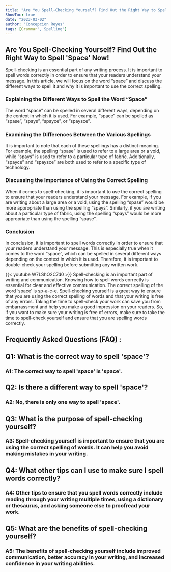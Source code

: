 ```yaml
---
title: "Are You Spell-Checking Yourself? Find Out the Right Way to Spell 'Space' Now!"
ShowToc: true 
date: "2023-03-02"
author: "Concepcion Reyes" 
tags: [Grammar", Spelling"]
---
```

## Are You Spell-Checking Yourself? Find Out the Right Way to Spell 'Space' Now!

Spell-checking is an essential part of any writing process. It is important to spell words correctly in order to ensure that your readers understand your message. In this article, we will focus on the word “space” and discuss the different ways to spell it and why it is important to use the correct spelling. 

### Explaining the Different Ways to Spell the Word “Space”

The word “space” can be spelled in several different ways, depending on the context in which it is used. For example, “space” can be spelled as “spase”, “spays”, “spayce”, or “spaysce”. 

### Examining the Differences Between the Various Spellings

It is important to note that each of these spellings has a distinct meaning. For example, the spelling “spase” is used to refer to a large area or a void, while “spays” is used to refer to a particular type of fabric. Additionally, “spayce” and “spaysce” are both used to refer to a specific type of technology. 

### Discussing the Importance of Using the Correct Spelling

When it comes to spell-checking, it is important to use the correct spelling to ensure that your readers understand your message. For example, if you are writing about a large area or a void, using the spelling “spase” would be more appropriate than using the spelling “spays”. Similarly, if you are writing about a particular type of fabric, using the spelling “spays” would be more appropriate than using the spelling “spase”. 

### Conclusion

In conclusion, it is important to spell words correctly in order to ensure that your readers understand your message. This is especially true when it comes to the word “space”, which can be spelled in several different ways depending on the context in which it is used. Therefore, it is important to double-check your spelling before submitting any written work.

{{< youtube W7LShO2C7d0 >}} 
Spell-checking is an important part of writing and communication. Knowing how to spell words correctly is essential for clear and effective communication. The correct spelling of the word ‘space’ is sp-a-c-e. Spell-checking yourself is a great way to ensure that you are using the correct spelling of words and that your writing is free of any errors. Taking the time to spell-check your work can save you from embarrassment and help you make a good impression on your readers. So, if you want to make sure your writing is free of errors, make sure to take the time to spell-check yourself and ensure that you are spelling words correctly.

## Frequently Asked Questions (FAQ) :
<h2>Q1: What is the correct way to spell 'space'?</h2>

<h3>A1: The correct way to spell 'space' is 'space'.</h3>

<h2>Q2: Is there a different way to spell 'space'?</h2>

<h3>A2: No, there is only one way to spell 'space'.</h3>

<h2>Q3: What is the purpose of spell-checking yourself?</h2>

<h3>A3: Spell-checking yourself is important to ensure that you are using the correct spelling of words. It can help you avoid making mistakes in your writing.</h3>

<h2>Q4: What other tips can I use to make sure I spell words correctly?</h2>

<h3>A4: Other tips to ensure that you spell words correctly include reading through your writing multiple times, using a dictionary or thesaurus, and asking someone else to proofread your work.</h3>

<h2>Q5: What are the benefits of spell-checking yourself?</h2>

<h3>A5: The benefits of spell-checking yourself include improved communication, better accuracy in your writing, and increased confidence in your writing abilities.</h3>





